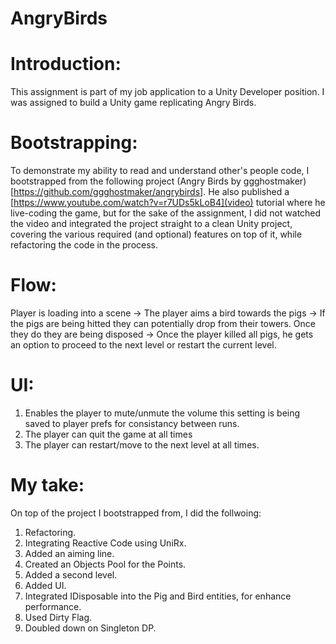 # AngryBirds

# Introduction:
This assignment is part of my job application to a Unity Developer position. I was assigned to build a Unity game replicating Angry Birds.

# Bootstrapping:
To demonstrate my ability to read and understand other's people code, I bootstrapped from the following project
(Angry Birds by ggghostmaker)[https://github.com/ggghostmaker/angrybirds]. He also published a [https://www.youtube.com/watch?v=r7UDs5kLoB4](video) tutorial where he live-coding the game, but for the sake of the assignment, I did not watched the video and integrated the project straight to a clean Unity project, covering the various required (and optional) features on top of it, while refactoring the code in the process.

# Flow:
Player is loading into a scene -> The player aims a bird towards the pigs -> If the pigs are being hitted they can potentially drop from their towers. Once they do they are being disposed -> Once the player killed all pigs, he gets an option to proceed to the next level or restart the current level. 

# UI:
1. Enables the player to mute/unmute the volume this setting is being saved to player prefs for consistancy between runs.
2. The player can quit the game at all times
3. The player can restart/move to the next level at all times.

# My take:
On top of the project I bootstrapped from, I did the follwoing:

1. Refactoring.
2. Integrating Reactive Code using UniRx.
3. Added an aiming line.
4. Created an Objects Pool for the Points.
5. Added a second level.
6. Added UI.
7. Integrated IDisposable into the Pig and Bird entities, for enhance performance.
8. Used Dirty Flag.
9. Doubled down on Singleton DP.

    

